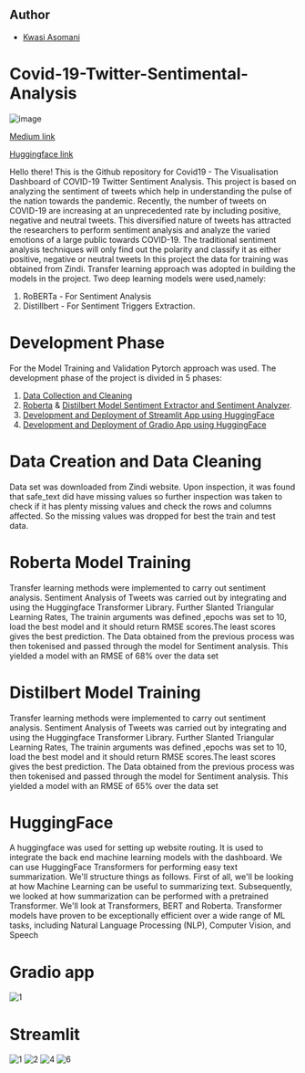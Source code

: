 ## Author
- [Kwasi Asomani](https://github.com/kwasiasomani)

# Covid-19-Twitter-Sentimental-Analysis
![image](https://user-images.githubusercontent.com/119458164/236449588-ca2d0e13-82c2-49c8-b3ee-a66b9163697a.png)

[Medium link](https://medium.com/@kwasiasomani85/sentiment-analysis-on-covid-19-tweets-3d45bf7bb34c)

[Huggingface link](https://huggingface.co/spaces/Kwasiasomani/Streamlit-Sentimental-Analysis)


Hello there! This is the Github repository for Covid19 - The Visualisation Dashboard of COVID-19 Twitter Sentiment Analysis. This project is based on analyzing the sentiment of tweets which help in understanding the pulse of the nation towards the pandemic. 
Recently, the number of tweets on COVID-19 are increasing at an unprecedented rate by including positive, negative and neutral tweets. This diversified nature of tweets has attracted the researchers to perform sentiment analysis and analyze the varied emotions of a large public towards COVID-19. The traditional sentiment analysis techniques will only find out the polarity and classify it as either positive, negative or neutral tweets
In this project the data for training was obtained from Zindi. Transfer learning approach was adopted in building the models in the project. Two deep learning models were used,namely:

1. RoBERTa - For Sentiment Analysis
2. Distillbert - For Sentiment Triggers Extraction.

# Development Phase
For the Model Training and Validation Pytorch approach was used. The development phase of the project is divided in 5 phases:

  1. [Data Collection and Cleaning](https://github.com/kwasiasomani/Covid-19-Sentimental-Analysis/blob/main/Notebook/Sentimental_Analysis_using_DistilBERT_Model.ipynb)
2. [Roberta](https://github.com/kwasiasomani/Covid-19-Sentimental-Analysis/blob/main/Notebook/Sentimental_Analysis_using_Roberta_base_model.ipynb) & [Distilbert Model Sentiment Extractor and Sentiment Analyzer](https://github.com/kwasiasomani/Covid-19-Sentimental-Analysis/blob/main/Notebook/Sentimental_Analysis_using_DistilBERT_Model.ipynb).
3. [Development and Deployment of Streamlit App using HuggingFace](https://huggingface.co/spaces/Kwasiasomani/Streamlit-Sentimental-Analysis)
4. [Development and Deployment of Gradio App using HuggingFace](https://huggingface.co/spaces/Kwasiasomani/Gradio-Sentimental-Analysis)



# Data Creation and Data Cleaning
Data set was downloaded from Zindi website. Upon inspection, it was found that safe_text did have missing values so further inspection was taken to check if it has plenty missing values and check the rows and columns affected. So the missing values was dropped for best the train and test data.


# Roberta Model Training
Transfer learning methods were implemented to carry out sentiment analysis. Sentiment Analysis of Tweets was carried out by integrating and using  the Huggingface Transformer Library. Further Slanted Triangular Learning Rates, The trainin arguments was defined ,epochs was set to 10, load the best model and it should return RMSE scores.The least scores gives the best prediction. The Data obtained from the previous process was then tokenised and passed through the model for Sentiment analysis. This yielded a model with an RMSE of 68% over the data set

# Distilbert Model Training
Transfer learning methods were implemented to carry out sentiment analysis. Sentiment Analysis of Tweets was carried out by integrating and using  the Huggingface Transformer Library. Further Slanted Triangular Learning Rates, The trainin arguments was defined ,epochs was set to 10, load the best model and it should return RMSE scores.The least scores gives the best prediction. The Data obtained from the previous process was then tokenised and passed through the model for Sentiment analysis. This yielded a model with an RMSE of 65% over the data set


# HuggingFace
A huggingface  was used for setting up website routing. It is used to integrate the back end machine learning models with the dashboard.
We can use HuggingFace Transformers for performing easy text summarization. We'll structure things as follows. First of all, we'll be looking at how Machine Learning can be useful to summarizing text. Subsequently, we looked at how summarization can be performed with a pretrained Transformer. We'll look at Transformers, BERT and Roberta. Transformer models have proven to be exceptionally efficient over a wide range of ML tasks, including Natural Language Processing (NLP), Computer Vision, and Speech

# Gradio app

![1](https://user-images.githubusercontent.com/119458164/236497416-29d23043-768c-401a-9da2-5a8b368462fc.PNG)

# Streamlit

![1](https://user-images.githubusercontent.com/119458164/236504795-d299f4f3-2b29-4ca7-82ae-c0c60897ccb1.PNG)
![2](https://user-images.githubusercontent.com/119458164/236504862-6d6013e9-b37e-4df0-a322-01a6e9e21f69.PNG)
![4](https://user-images.githubusercontent.com/119458164/236504920-ac9c096d-0fc5-4121-a319-3d1d68400fba.PNG)
![6](https://user-images.githubusercontent.com/119458164/236505114-d58059c2-fe99-4003-8963-1f72e4fc4955.PNG)





